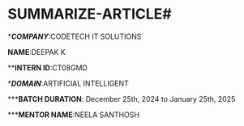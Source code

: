 # SUMMARIZE-ARTICLE#

******COMPANY*****:CODETECH IT SOLUTIONS

******NAME******:DEEPAK K

******INTERN ID****:CT08GMD

******DOMAIN*****:ARTIFICIAL INTELLIGENT

*****BATCH DURATION**: December 25th, 2024 to January 25th, 2025

*****MENTOR NAME**:NEELA SANTHOSH
